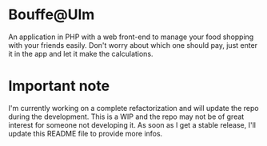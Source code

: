 Bouffe@Ulm
==========

An application in PHP with a web front-end to manage your food shopping with your friends easily. Don't worry about which one should pay, just enter it in the app and let it make the calculations.

# Important note

I'm currently working on a complete refactorization and will update the repo during the development. This is a WIP and the repo may not be of great interest for someone not developing it. As soon as I get a stable release, I'll update this README file to provide more infos.
